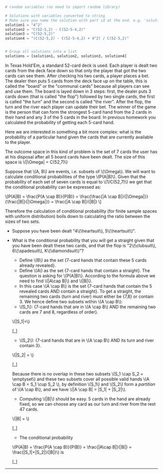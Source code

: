 ```python
# random variables (no need to import random library)

# Solutions with variables converted to string
# Make sure you name the solution with part id at the end. e.g. 'solution1' will be solution for part 1.
solution1 = "4^2"
solution2 = "C(52-5,2) - C(52-5-4,2)"
solution3 = "C(52-5,2)"
solution4 = "(C(52-5,2) - C(52-5-4,2) + 4^2) / C(52-5,2)"


# Group all solutions into a list
solutions = [solution1, solution2, solution3, solution4]


```



In Texas Hold'Em, a standard 52-card deck is used. Each player is dealt two cards from the deck face down so that only the player that got the two cards can see them. After checking his two cards, a player places a bet. The dealer then puts 5 cards from the deck face up on the table, this is called the "board" or the "communal cards" because all players can see and use them. The board is layed down in 3 steps: first, the dealer puts 3 cards down (that is called "the flop") followed by two single cards, the first is called "the turn" and the second is called "the river". After the flop, the turn and the river each player can update their bet. The winner of the game is the person that can form the strongest 5-card hand from the 2 cards in their hand and any 3 of the 5 cards in the board. In previous homework you calculated the probability of getting each 5-card hand.

Here we are interested in something a bit more complex: what is the probability of a particular hand given the cards that are currently available to the player.

The outcome space in this kind of problem is the set of 7 cards the user has at his disposal after all 5 board cards have been dealt. The size of this space is \\\(|\\Omega| = C(52,7)\\\)

Suppose that \\\(A, B\\\) are events, i.e. subsets of \\\(\\Omega\\\). We will want to calculate conditional probabilities of the type \\\(P(A|B)\\\). Given that the probability of each set of seven cards  is equal to \\\(1/C(52,7)\\\) we get that the conditional probability can be expressed as:

\\\[P(A|B) = \\frac{P(A \\cap B)}{P(B)} =
\\frac{\\frac{|A \\cap B|}{|\\Omega|}}{\\frac{|B|}{|\\Omega|}}
 = \\frac{|A \\cap B|}{|B|} \\\]

Therefore the calculation of conditional probability (for finite sample spaces with uniform distribution) boils down to calculating the ratio between the sizes of two sets.

* Suppose you have been dealt "4\\\(\\heartsuit\\\), 5\\\(\\heartsuit\\\)".

* What is the conditional probability that you will get a straight given that you have been dealt these two cards, and that the flop is "2\\\(\\clubsuit\\\), 6\\\(\\spadesuit\\\), K\\\(\\diamondsuit\\\)"?
    - Define \\\(B\\\) as the set {7-card hands that contain these 5 cards already revealed}.
    - Define \\\(A\\\) as the set {7-card hands that contain a straight}.
    The question is asking for \\\(P(A|B)\\\). According to the formula above we need to find \\\(|A\\cap B|\\\) and \\\(|B|\\\).
    - In this case \\\(A \\cap B\\\) is the set {7-card hands that contain the 5 revealed cards AND contain a straight}. To get a straight, the remaining two cards (turn and river) must either be {7,8} or contain 3. We hence define two subsets within \\\(A \\cap B\\\):
    - \\\(S_1\\\): {7-card hands that are in \\\(A \\cap B\\\) AND the remaining two cards are 7 and 8, regardless of order}.

    \\\(|S_1|=\\\)

    [_]

    - \\\(S_2\\\): {7-card hands that are in \\\(A \\cap B\\\) AND its turn and river contain 3}.

    \\\(|S_2| = \\\)

    [_]

    Because there is no overlap in these two subsets \\\(S_1 \\cap S_2 = \\emptyset\\\) and these two subsets cover all possible valid hands \\\(A \\cap B = S_1 \\cup S_2 \\\), by definition \\\(S_1\\\) and \\\(S_2\\\) form a _partition_ of \\\(A \\cap B\\\), and we have \\\(|A \\cap B| = |S_1| + |S_2|\\\).

    - Computing \\\(|B|\\\) should be easy. 5 cards in the hand are already fixed, so we can choose any card as our turn and river from the rest 47 cards.

    \\\(|B| = \\\)

    [_]

    - The conditional probability

    \\\(P(A|B) = \\frac{P(A \\cap B)}{P(B)} = \\frac{|A\\cap B|}{|B|} = \\frac{|S_1|+|S_2|}{|B|}\\\) is

    [_]

---
